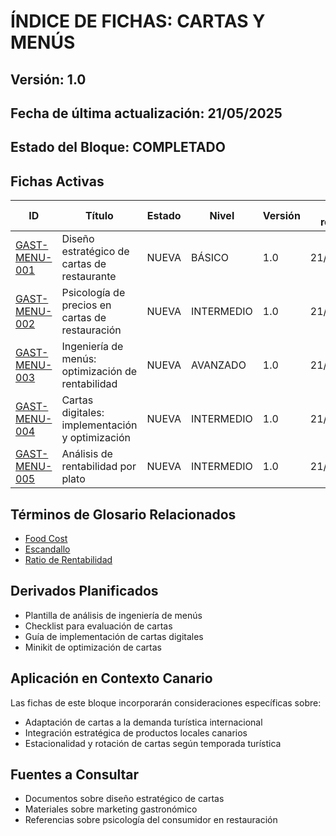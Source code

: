 # ÍNDICE DE FICHAS: CARTAS Y MENÚS

## Versión: 1.0
## Fecha de última actualización: 21/05/2025

## Estado del Bloque: COMPLETADO

## Fichas Activas

| ID | Título | Estado | Nivel | Versión | Fecha revisión |
|----|--------|--------|-------|---------|----------------|
| [GAST-MENU-001](./GAST-MENU-001_diseno_estrategico_cartas.md) | Diseño estratégico de cartas de restaurante | NUEVA | BÁSICO | 1.0 | 21/05/2025 |
| [GAST-MENU-002](./GAST-MENU-002_psicologia_precios.md) | Psicología de precios en cartas de restauración | NUEVA | INTERMEDIO | 1.0 | 21/05/2025 |
| [GAST-MENU-003](./GAST-MENU-003_ingenieria_menus.md) | Ingeniería de menús: optimización de rentabilidad | NUEVA | AVANZADO | 1.0 | 21/05/2025 |
| [GAST-MENU-004](./GAST-MENU-004_cartas_digitales.md) | Cartas digitales: implementación y optimización | NUEVA | INTERMEDIO | 1.0 | 21/05/2025 |
| [GAST-MENU-005](./GAST-MENU-005_analisis_rentabilidad_plato.md) | Análisis de rentabilidad por plato | NUEVA | INTERMEDIO | 1.0 | 21/05/2025 |

## Términos de Glosario Relacionados
- [Food Cost](../04_REFERENCIAS_Y_GLOSARIO/glosario_tecnico/glosario_gastronomico.md#food-cost)
- [Escandallo](../04_REFERENCIAS_Y_GLOSARIO/glosario_tecnico/glosario_gastronomico.md#escandallo)
- [Ratio de Rentabilidad](../04_REFERENCIAS_Y_GLOSARIO/glosario_tecnico/glosario_gastronomico.md#ratio-de-rentabilidad)

## Derivados Planificados
- Plantilla de análisis de ingeniería de menús
- Checklist para evaluación de cartas
- Guía de implementación de cartas digitales
- Minikit de optimización de cartas

## Aplicación en Contexto Canario
Las fichas de este bloque incorporarán consideraciones específicas sobre:
- Adaptación de cartas a la demanda turística internacional
- Integración estratégica de productos locales canarios
- Estacionalidad y rotación de cartas según temporada turística

## Fuentes a Consultar
- Documentos sobre diseño estratégico de cartas
- Materiales sobre marketing gastronómico
- Referencias sobre psicología del consumidor en restauración
